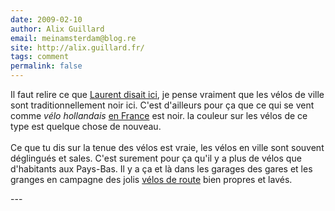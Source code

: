 ```yaml
---
date: 2009-02-10
author: Alix Guillard
email: meinamsterdam@blog.re
site: http://alix.guillard.fr/
tags: comment
permalink: false
---
```


<p>
Il faut relire ce que <a href="/les-velos-en-couleur">Laurent disait ici</a>, je pense vraiment que les vélos de ville sont traditionnellement noir ici. C'est d'ailleurs pour ça que ce qui se vent comme <em>vélo hollandais</em> <a href="http://blog.re/me-in-amsterdam/index.php/un-b-twin-a-amsterdam">en France</a> est noir. la couleur sur les vélos de ce type est quelque chose de nouveau.
<br /><br />
Ce que tu dis sur la tenue des vélos est vraie, les vélos en ville sont souvent déglingués et sales. C'est surement pour ça qu'il y a plus de vélos que d'habitants aux Pays-Bas. Il y a ça et là dans les garages des gares et les granges en campagne des jolis <a href="/plein-de-velos#toerfiets">vélos de route</a> bien propres et lavés.
</p>
---